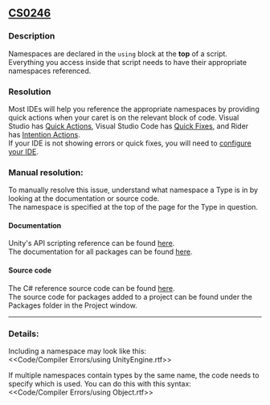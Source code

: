 ## [CS0246](https://docs.microsoft.com/en-us/dotnet/csharp/language-reference/compiler-messages/cs0246)

### Description
Namespaces are declared in the `using` block at the **top** of a script.  
Everything you access inside that script needs to have their appropriate namespaces referenced.  

### Resolution
Most IDEs will help you reference the appropriate namespaces by providing quick actions when your caret is on the relevant block of code.
Visual Studio has [Quick Actions](https://docs.microsoft.com/en-us/visualstudio/ide/quick-actions?view=vs-2019),
Visual Studio Code has [Quick Fixes](https://code.visualstudio.com/docs/editor/refactoring#_code-actions-quick-fixes-and-refactorings),
and Rider has [Intention Actions](https://www.jetbrains.com/help/idea/intention-actions.html).  
If your IDE is not showing errors or quick fixes, you will need to [configure your IDE](../../IDE%20Configuration.md).  

### Manual resolution:
To manually resolve this issue, understand what namespace a Type is in by looking at the documentation or source code.  
The namespace is specified at the top of the page for the Type in question.
#### Documentation
Unity's API scripting reference can be found [here](https://code.visualstudio.com/docs/editor/refactoring#_code-actions-quick-fixes-and-refactorings).  
The documentation for all packages can be found [here](https://docs.unity3d.com/Manual/PackagesList.html).  
#### Source code
The C# reference source code can be found [here](https://github.com/Unity-Technologies/UnityCsReference).  
The source code for packages added to a project can be found under the Packages folder in the Project window.

---
### Details:
Including a namespace may look like this:  
<<Code/Compiler Errors/using UnityEngine.rtf>>

If multiple namespaces contain types by the same name, the code needs to specify which is used. You can do this with this syntax:  
<<Code/Compiler Errors/using Object.rtf>>